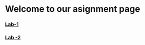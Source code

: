 # Welcome to our asignment page 

### [Lab-1 ](https://github.com/markFalcone/LAB_1/tree/main/iot-labs/iot-lab-1)
### [Lab -2](https://github.com/markFalcone/Team-AMY/tree/main/iot-labs/iot-lab-2)
